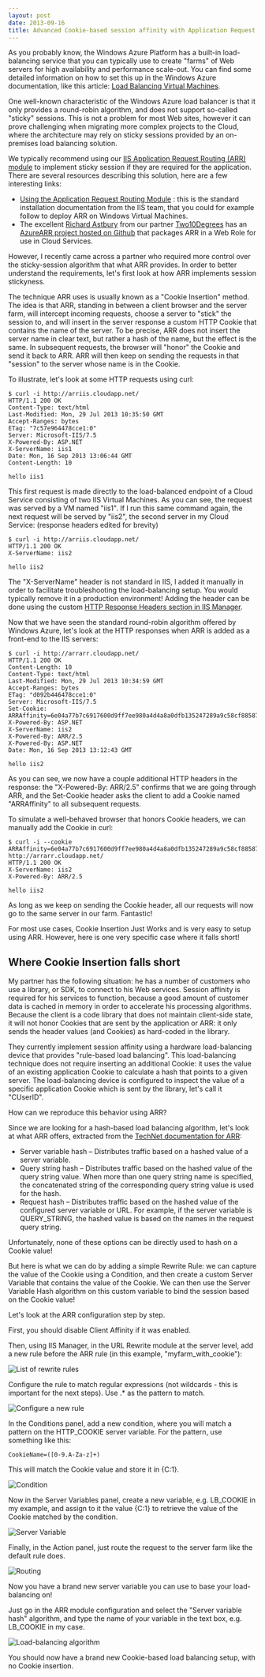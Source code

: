 ```yaml
---
layout: post
date: 2013-09-16
title: Advanced Cookie-based session affinity with Application Request Routing
---
```


As you probably know, the Windows Azure Platform has a built-in load-balancing service that you can typically use to create "farms" of Web servers for high availability and performance scale-out. You can find some detailed information on how to set this up in the Windows Azure documentation, like this article: [Load Balancing Virtual Machines](http://www.windowsazure.com/en-us/manage/windows/common-tasks/how-to-load-balance-virtual-machines/).

One well-known characteristic of the Windows Azure load balancer is that it only provides a round-robin algorithm, and does not support so-called "sticky" sessions. This is not a problem for most Web sites, however it can prove challenging when migrating more complex projects to the Cloud, where the architecture may rely on sticky sessions provided by an on-premises load balancing solution.

We typically recommend using our [IIS Application Request Routing (ARR) module](http://www.iis.net/downloads/microsoft/application-request-routing) to implement sticky session if they are required for the application. There are several resources describing this solution, here are a few interesting links:

- [Using the Application Request Routing Module](http://www.iis.net/learn/extensions/planning-for-arr/using-the-application-request-routing-module) : this is the standard installation documentation from the IIS team, that you could for example follow to deploy ARR on Windows Virtual Machines.
- The excellent [Richard Astbury](http://coderead.wordpress.com/) from our partner [Two10Degrees](http://www.two10degrees.com/) has an [AzureARR project hosted on Github](https://github.com/richorama/AzureARR) that packages ARR in a Web Role for use in Cloud Services.

However, I recently came across a partner who required more control over the sticky-session algorithm that what ARR provides. In order to better understand the requirements, let's first look at how ARR implements session stickyness.

The technique ARR uses is usually known as a "Cookie Insertion" method. The idea is that ARR, standing in between a client browser and the server farm, will intercept incoming requests, choose a server to "stick" the session to, and will insert in the server response a custom HTTP Cookie that contains the name of the server. To be precise, ARR does not insert the server name in clear text, but rather a hash of the name, but the effect is the same. In subsequent requests, the browser will "honor" the Cookie and send it back to ARR. ARR will then keep on sending the requests in that "session" to the server whose name is in the Cookie.

To illustrate, let's look at some HTTP requests using curl:

	$ curl -i http://arriis.cloudapp.net/
	HTTP/1.1 200 OK
	Content-Type: text/html
	Last-Modified: Mon, 29 Jul 2013 10:35:50 GMT
	Accept-Ranges: bytes
	ETag: "7c57e964478cce1:0"
	Server: Microsoft-IIS/7.5
	X-Powered-By: ASP.NET
	X-ServerName: iis1
	Date: Mon, 16 Sep 2013 13:06:44 GMT
	Content-Length: 10

	hello iis1

This first request is made directly to the load-balanced endpoint of a Cloud Service consisting of two IIS Virtual Machines. As you can see, the request was served by a VM named "iis1". If I run this same command again, the next request will be served by "iis2", the second server in my Cloud Service: (response headers edited for brevity)

	$ curl -i http://arriis.cloudapp.net/
	HTTP/1.1 200 OK
	X-ServerName: iis2

	hello iis2

The "X-ServerName" header is not standard in IIS, I added it manually in order to facilitate troubleshooting the load-balancing setup. You would typically remove it in a production environment! Adding the header can be done using the custom [HTTP Response Headers section in IIS Manager](http://www.iis.net/configreference/system.webserver/httpprotocol/customheaders).

Now that we have seen the standard round-robin algorithm offered by Windows Azure, let's look at the HTTP responses when ARR is added as a front-end to the IIS servers:

	$ curl -i http://arrarr.cloudapp.net/
	HTTP/1.1 200 OK
	Content-Length: 10
	Content-Type: text/html
	Last-Modified: Mon, 29 Jul 2013 10:34:59 GMT
	Accept-Ranges: bytes
	ETag: "d092b446478cce1:0"
	Server: Microsoft-IIS/7.5
	Set-Cookie: ARRAffinity=6e04a77b7c6917600d9ff7ee980a4d4a8a0dfb135247289a9c58cf88587bec23;Path=/;Domain=arrarr.cloudapp.net
	X-Powered-By: ASP.NET
	X-ServerName: iis2
	X-Powered-By: ARR/2.5
	X-Powered-By: ASP.NET
	Date: Mon, 16 Sep 2013 13:12:43 GMT

	hello iis2

As you can see, we now have a couple additional HTTP headers in the response: the "X-Powered-By: ARR/2.5" confirms that we are going through ARR, and the Set-Cookie header asks the client to add a Cookie named "ARRAffinity" to all subsequent requests.

To simulate a well-behaved browser that honors Cookie headers, we can manually add the Cookie in curl:

	$ curl -i --cookie ARRAffinity=6e04a77b7c6917600d9ff7ee980a4d4a8a0dfb135247289a9c58cf88587bec23 http://arrarr.cloudapp.net/
	HTTP/1.1 200 OK
	X-ServerName: iis2
	X-Powered-By: ARR/2.5

	hello iis2

As long as we keep on sending the Cookie header, all our requests will now go to the same server in our farm. Fantastic!

For most use cases, Cookie Insertion Just Works and is very easy to setup using ARR. However, here is one very specific case where it falls short!

Where Cookie Insertion falls short
----------------------------------

My partner has the following situation: he has a number of customers who use a library, or SDK, to connect to his Web services. Session affinity is required for his services to function, because a good amount of customer data is cached in memory in order to accelerate his processing algorithms. Because the client is a code library that does not maintain client-side state, it will not honor Cookies that are sent by the application or ARR: it only sends the header values (and Cookies) as hard-coded in the library.

They currently implement session affinity using a hardware load-balancing device that provides "rule-based load balancing". This load-balancing technique does not require inserting an additional Cookie: it uses the value of an existing application Cookie to calculate a hash that points to a given server. The load-balancing device is configured to inspect the value of a specific application Cookie which is sent by the library, let's call it "CUserID".

How can we reproduce this behavior using ARR?

Since we are looking for a hash-based load balancing algorithm, let's look at what ARR offers, extracted from the [TechNet documentation for ARR](http://technet.microsoft.com/en-us/library/dd443524(v=ws.10).aspx):

- Server variable hash – Distributes traffic based on a hashed value of a server variable.
- Query string hash – Distributes traffic based on the hashed value of the query string value. When more than one query string name is specified, the concatenated string of the corresponding query string value is used for the hash.
- Request hash – Distributes traffic based on the hashed value of the configured server variable or URL. For example, if the server variable is QUERY_STRING, the hashed value is based on the names in the request query string.

Unfortunately, none of these options can be directly used to hash on a Cookie value! 

But here is what we can do by adding a simple Rewrite Rule: we can capture the value of the Cookie using a Condition, and then create a custom Server Variable that contains the value of the Cookie. We can then use the Server Variable Hash algorithm on this custom variable to bind the session based on the Cookie value!

Let's look at the ARR configuration step by step.

First, you should disable Client Affinity if it was enabled.

Then, using IIS Manager, in the URL Rewrite module at the server level, add a new rule before the ARR rule (in this example, "myfarm_with_cookie"):

![List of rewrite rules](/images/arr/arr1.png)

Configure the rule to match regular expressions (not wildcards - this is important for the next steps). Use .* as the pattern to match.

![Configure a new rule](/images/arr/arr2.png)

In the Conditions panel, add a new condition, where you will match a pattern on the HTTP_COOKIE server variable. For the pattern, use something like this:

	CookieName=([0-9.A-Za-z]+)

This will match the Cookie value and store it in {C:1}.

![Condition](/images/arr/arr3.png)

Now in the Server Variables panel, create a new variable, e.g. LB_COOKIE in my example, and assign to it the value {C:1} to retrieve the value of the Cookie matched by the condition.

![Server Variable](/images/arr/arr4.png)

Finally, in the Action panel, just route the request to the server farm like the default rule does.

![Routing](/images/arr/arr5.png)

Now you have a brand new server variable you can use to base your load-balancing on!

Just go in the ARR module configuration and select the "Server variable hash" algorithm, and type the name of your variable in the text box, e.g. LB_COOKIE in my case.

![Load-balancing algorithm](/images/arr/arr6.png)

You should now have a brand new Cookie-based load balancing setup, with no Cookie insertion.
